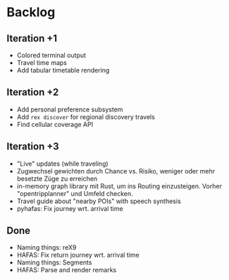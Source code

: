 # Backlog

## Iteration +1
- Colored terminal output
- Travel time maps
- Add tabular timetable rendering

## Iteration +2
- Add personal preference subsystem
- Add `rex discover` for regional discovery travels
- Find cellular coverage API

## Iteration +3
- "Live" updates (while traveling)
- Zugwechsel gewichten durch Chance vs. Risiko, weniger oder mehr besetzte Züge zu erreichen
- in-memory graph library mit Rust, um ins Routing einzusteigen. Vorher "opentripplanner" und Umfeld checken.
- Travel guide about "nearby POIs" with speech synthesis
- pyhafas: Fix journey wrt. arrival time


## Done
- Naming things: reX9
- HAFAS: Fix return journey wrt. arrival time
- Naming things: Segments
- HAFAS: Parse and render remarks
